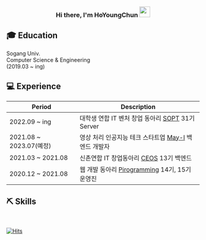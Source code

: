 <h3 align="center">
  <b>Hi there, I'm HoYoungChun</b>
  <img src="https://media.giphy.com/media/hvRJCLFzcasrR4ia7z/giphy.gif" width="28">
</h3>

## 🎓 Education

Sogang Univ. <br>
Computer Science & Engineering <br>
(2019.03 ~ ing)

## 💻 Experience

| Period                  | Description                                                                   |
| ----------------------- | ----------------------------------------------------------------------------- |
| 2022.09 ~ ing           | 대학생 연합 IT 벤처 창업 동아리 [SOPT](https://sopt.org/) 31기 Server         |
| 2021.08 ~ 2023.07(예정) | 영상 처리 인공지능 테크 스타트업 [May-I](https://may-i.io/) 백엔드 개발자     |
| 2021.03 ~ 2021.08       | 신촌연합 IT 창업동아리 [CEOS](https://github.com/CEOS-Developers) 13기 백엔드 |
| 2020.12 ~ 2021.08       | 웹 개발 동아리 [Pirogramming](https://pirogramming.com/) 14기, 15기 운영진    |

## ⛏️ Skills

<!-- <img src="https://img.shields.io/badge/Python-3766AB?style=flat-square&logo=Python&logoColor=white"/></a>
<img src="https://img.shields.io/badge/JavaScript-F7DF1E?style=flat-square&logo=JavaScript&logoColor=white"/></a>
<img src="https://img.shields.io/badge/C-A8B9CC?style=flat-square&logo=C&logoColor=white"/></a>
<img src="https://img.shields.io/badge/C++-00599C?style=flat-square&logo=C%2B%2B&logoColor=white"/></a>
<img src="https://img.shields.io/badge/HTML5-E34F26?style=flat-square&logo=HTML5&logoColor=white"/></a>
<img src="https://img.shields.io/badge/CSS3-1572B6?style=flat-square&logo=CSS3&logoColor=white"/></a>
<img src="https://img.shields.io/badge/Svelte-FF3E00?style=flat-square&logo=Svelte&logoColor=white"/></a>
<br>
<img src="https://img.shields.io/badge/Node.js-339933?style=flat-square&logo=Node.js&logoColor=white"/></a>
<img src="https://img.shields.io/badge/Express-000000?style=flat-square&logo=Express&logoColor=white"/></a>
<img src="https://img.shields.io/badge/Django-092E20?style=flat-square&logo=Django&logoColor=white"/></a>
<br>
<img src="https://img.shields.io/badge/PostgreSQL-4169E1?style=flat-square&logo=PostgreSQL&logoColor=white"/></a>
<img src="https://img.shields.io/badge/Firebase-FFCA28?style=flat-square&logo=Firebase&logoColor=white"/></a>
<img src="https://img.shields.io/badge/Amazon AWS-232F3E?style=flat-square&logo=Amazon AWS&logoColor=white"/></a> -->

<br>

[![Hits](https://hits.seeyoufarm.com/api/count/incr/badge.svg?url=https%3A%2F%2Fgithub.com%2FHoYoungChun%2Fhit-counter&count_bg=%2379C83D&title_bg=%23555555&icon=&icon_color=%23E7E7E7&title=hits&edge_flat=false)](https://hits.seeyoufarm.com)
